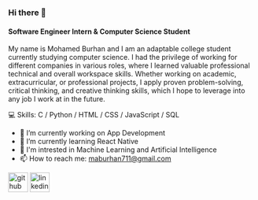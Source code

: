 ### Hi there 👋
#### Software Engineer Intern & Computer Science Student

My name is Mohamed Burhan and I am an adaptable college student currently studying computer science. I had the privilege of working for different companies in various roles, where I learned valuable professional technical and overall workspace skills. Whether working on academic, extracurricular, or professional projects, I apply proven problem-solving, critical thinking, and creative thinking skills, which I hope to leverage into any job I work at in the future.


💻 Skills: C / Python / HTML / CSS / JavaScript / SQL


- 🔭 I’m currently working on App Development  
- 🌱 I’m currently learning React Native
- 🤖 I'm intrested in Machine Learning and Artificial Intelligence
- 📫 How to reach me: maburhan711@gmail.com 


[<img src='https://cdn.jsdelivr.net/npm/simple-icons@3.0.1/icons/github.svg' alt='github' height='40'>](https://github.com/MohamedBu)  [<img src='https://cdn.jsdelivr.net/npm/simple-icons@3.0.1/icons/linkedin.svg' alt='linkedin' height='40'>](https://www.linkedin.com/in/mohamed-burhan-/)








